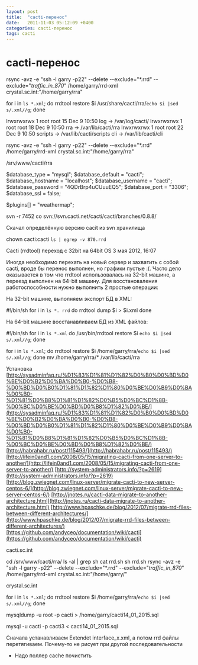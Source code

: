 ```yaml
---
layout: post
title:  "cacti-перенос"
date:   2011-11-03 05:12:09 +0400
categories: cacti-перенос
tags: cacti
---
```


# cacti-перенос
rsync -avz -e "ssh -l garry -p22" --delete --exclude="*.rrd" --exclude="*traffic_in_870*"  /home/garry/rrd-xml crystal.sc.int:"/home/garry/rra"



for i in `ls *.xml`; do rrdtool restore $i /usr/share/cacti/rra/`echo $i |sed s/.xml//g`; done




lrwxrwxrwx    1 root root    15 Dec  9 10:50 log -> /var/log/cacti/
lrwxrwxrwx    1 root root    18 Dec  9 10:50 rra -> /var/lib/cacti/rra
lrwxrwxrwx    1 root root    22 Dec  9 10:50 scripts -> /var/lib/cacti/scripts
cli -> /var/lib/cacti/cli




rsync -avz -e "ssh -l garry -p22" --delete --exclude="*.rrd"  /home/garry/rrd-xml crystal.sc.int:"/home/garry/rra"


/srv/www/cacti/rra

$database_type = "mysql";
$database_default = "cacti";
$database_hostname = "localhost";
$database_username = "cacti";
$database_password = "4QDrBrp4uCUuuEQ5";
$database_port = "3306";
$database_ssl = false;

$plugins[] = "weathermap";












svn -r 7452 co svn://svn.cacti.net/cacti/cacti/branches/0.8.8/


Скачал определённую версию cacit из svn хранилища









chown cacti:cacti `ls | egrep -v 870.rrd`



Cacti (rrdtool) переход с 32bit на 64bit OS
3 мая 2012, 16:07

Иногда необходимо перехать на новый сервер и захватить с собой cacti, вроде бы перенос выполнен, но
графики пустые :(. Часто дело оказывается в том что rrdtool использовалась на 32-bit машине, а переезд
выполнен на 64-bit машину. Для восстановаления работоспособности нужно выполнить 2 простые операции:

На 32-bit машине, выполняем экспорт БД в XML:

	
#!/bin/sh
for i in `ls *. rrd`
do rrdtool dump $i > $i.xml
done

На 64-bit машине восстанавливаем БД из XML файлов:

	
#!/bin/sh
for i in `ls *.xml`
do
/usr/bin/rrdtool restore $i `echo $i |sed s/.xml//g`;
done



















for i in `ls *.xml`; do rrdtool restore $i /home/garry/rra/`echo $i |sed s/.xml//g`; done
mv /home/garry/rra/* /var/lib/cacti/rra





Установка
[http://sysadminfaq.ru/%D1%83%D1%81%D1%82%D0%B0%D0%BD%D0%BE%D0%B2%D0%BA%D0%B0-%D0%B8-%D0%BD%D0%B0%D1%81%D1%82%D1%80%D0%BE%D0%B9%D0%BA%D0%B0-%D1%81%D0%B8%D1%81%D1%82%D0%B5%D0%BC%D1%8B-%D0%BC%D0%BE%D0%BD%D0%B8%D1%82%D0%BE/](http://sysadminfaq.ru/%D1%83%D1%81%D1%82%D0%B0%D0%BD%D0%BE%D0%B2%D0%BA%D0%B0-%D0%B8-%D0%BD%D0%B0%D1%81%D1%82%D1%80%D0%BE%D0%B9%D0%BA%D0%B0-%D1%81%D0%B8%D1%81%D1%82%D0%B5%D0%BC%D1%8B-%D0%BC%D0%BE%D0%BD%D0%B8%D1%82%D0%BE/)
[http://habrahabr.ru/post/115493/](http://habrahabr.ru/post/115493/)
[http://lifein0and1.com/2008/05/15/migrating-cacti-from-one-server-to-another/](http://lifein0and1.com/2008/05/15/migrating-cacti-from-one-server-to-another/)
[http://system-administrators.info/?p=2619](http://system-administrators.info/?p=2619)
[http://blog.zwiegnet.com/linux-server/migrate-cacti-to-new-server-centos-6/](http://blog.zwiegnet.com/linux-server/migrate-cacti-to-new-server-centos-6/)
[http://jnotes.ru/cacti-data-migrate-to-another-architecture.html](http://jnotes.ru/cacti-data-migrate-to-another-architecture.html)
[http://www.hpaschke.de/blog/2012/07/migrate-rrd-files-between-different-architectures/](http://www.hpaschke.de/blog/2012/07/migrate-rrd-files-between-different-architectures/)
[https://github.com/andyceo/documentation/wiki/cacti](https://github.com/andyceo/documentation/wiki/cacti)

















cacti.sc.int

cd /srv/www/cacti/rra/
ls -al | grep sh
cat rrd.sh
sh rrd.sh
rsync -avz -e "ssh -l garry -p22" --delete --exclude="*.rrd" --exclude="*traffic_in_870*"  /home/garry/rrd-xml crystal.sc.int:"/home/garry/"


crystal.sc.int

for i in `ls *.xml`; do rrdtool restore $i /home/garry/rra/`echo $i |sed s/.xml//g`; done



mysqldump -u root -p cacti > /home/garry/cacti14_01_2015.sql

mysql -u cacti -p cacti3 < cacti14_01_2015.sql




Сначала устанавливаем Extendet interface_x.xml, а потом rrd файлы перетягиваем. Почему-то не рисует при другой последовательности
+ Надо поллер cache почистить